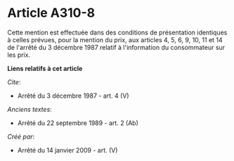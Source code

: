 # Article A310-8

Cette mention est effectuée dans des conditions de présentation identiques à celles prévues, pour la mention du prix, aux
articles 4, 5, 6, 9, 10, 11 et 14 de l'arrêté du 3 décembre 1987 relatif à l'information du consommateur sur les prix.

**Liens relatifs à cet article**

_Cite_:

  - Arrêté du 3 décembre 1987 - art. 4 (V)

_Anciens textes_:

  - Arrêté du 22 septembre 1989 - art. 2 (Ab)

_Créé par_:

  - Arrêté du 14 janvier 2009 - art. (V)
